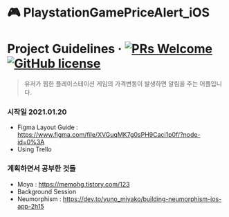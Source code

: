# 🎮 PlaystationGamePriceAlert_iOS
# Project Guidelines &middot; [![PRs Welcome](https://img.shields.io/badge/PRs-welcome-brightgreen.svg?style=flat-square)](http://makeapullrequest.com) [![GitHub license](https://img.shields.io/badge/license-MIT-blue.svg?style=flat-square)](https://github.com/your/your-project/blob/master/LICENSE)
> 유저가 찜한 플레이스테이션 게임의 가격변동이 발생하면 알림을 주는 어플입니다. 
### 시작일 2021.01.20 
- Figma Layout Guide : https://www.figma.com/file/XVGuqMK7g0sPH9Caci1p0f/?node-id=0%3A
- Using Trello

### 계획하면서 공부한 것들
- Moya : https://memohg.tistory.com/123
- Background Session
- Neumorphism : https://dev.to/yuno_miyako/building-neumorphism-ios-app-2h15
